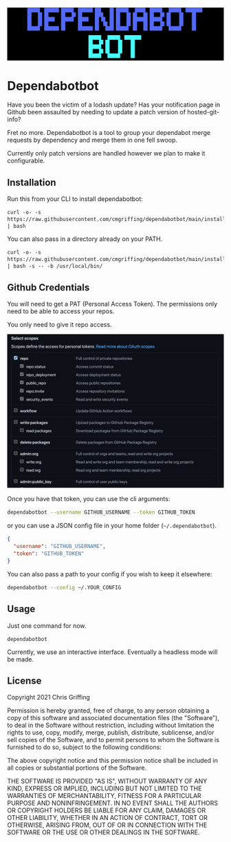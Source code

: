 ![](./readme-assets/logo.png)

# Dependabotbot

Have you been the victim of a lodash update? Has your notification page in Github been assaulted by needing to update a patch version of hosted-git-info?

Fret no more. Dependabotbot is a tool to group your dependabot merge requests by dependency and merge them in one fell swoop.

Currently only patch versions are handled however we plan to make it configurable.

## Installation

Run this from your CLI to install dependabotbot:

```
curl -o- -s https://raw.githubusercontent.com/cmgriffing/dependabotbot/main/install.sh | bash
```

You can also pass in a directory already on your PATH.

```
curl -o- -s https://raw.githubusercontent.com/cmgriffing/dependabotbot/main/install.sh | bash -s -- -b /usr/local/bin/
```

## Github Credentials

You will need to get a PAT (Personal Access Token). The permissions only need to be able to access your repos.

You only need to give it repo access.

![](./readme-assets/permissions.png)

Once you have that token, you can use the cli arguments:

```sh
dependabotbot --username GITHUB_USERNAME --token GITHUB_TOKEN
```

or you can use a JSON config file in your home folder (`~/.dependabotbot`).

```json
{
  "username": "GITHUB_USERNAME",
  "token": "GITHUB_TOKEN"
}
```

You can also pass a path to your config if you wish to keep it elsewhere:

```sh
dependabotbot --config ~/.YOUR_CONFIG
```


## Usage

Just one command for now.

```
dependabotbot
```

Currently, we use an interactive interface. Eventually a headless mode will be made.

## License

Copyright 2021 Chris Griffing

Permission is hereby granted, free of charge, to any person obtaining a copy of this software and associated documentation files (the "Software"), to deal in the Software without restriction, including without limitation the rights to use, copy, modify, merge, publish, distribute, sublicense, and/or sell copies of the Software, and to permit persons to whom the Software is furnished to do so, subject to the following conditions:

The above copyright notice and this permission notice shall be included in all copies or substantial portions of the Software.

THE SOFTWARE IS PROVIDED "AS IS", WITHOUT WARRANTY OF ANY KIND, EXPRESS OR IMPLIED, INCLUDING BUT NOT LIMITED TO THE WARRANTIES OF MERCHANTABILITY, FITNESS FOR A PARTICULAR PURPOSE AND NONINFRINGEMENT. IN NO EVENT SHALL THE AUTHORS OR COPYRIGHT HOLDERS BE LIABLE FOR ANY CLAIM, DAMAGES OR OTHER LIABILITY, WHETHER IN AN ACTION OF CONTRACT, TORT OR OTHERWISE, ARISING FROM, OUT OF OR IN CONNECTION WITH THE SOFTWARE OR THE USE OR OTHER DEALINGS IN THE SOFTWARE.
